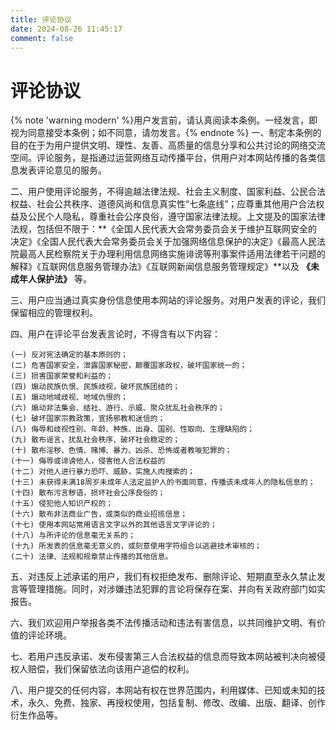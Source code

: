 ```yaml
---
title: 评论协议
date: 2024-08-26 11:45:17
comment: false
---
```


# 评论协议
{% note 'warning modern' %}用户发言前，请认真阅读本条例。一经发言，即视为同意接受本条例；如不同意，请勿发言。{% endnote %}
一、制定本条例的目的在于为用户提供文明、理性、友善、高质量的信息分享和公共讨论的网络交流空间。评论服务，是指通过运营网络互动传播平台，供用户对本网站传播的各类信息发表评论意见的服务。

二、用户使用评论服务，不得逾越法律法规、社会主义制度、国家利益、公民合法权益、社会公共秩序、道德风尚和信息真实性“七条底线”；应尊重其他用户合法权益及公民个人隐私，尊重社会公序良俗，遵守国家法律法规。上文提及的国家法律法规，包括但不限于：**《全国人民代表大会常务委员会关于维护互联网安全的决定》《全国人民代表大会常务委员会关于加强网络信息保护的决定》《最高人民法院最高人民检察院关于办理利用信息网络实施诽谤等刑事案件适用法律若干问题的解释》《互联网信息服务管理办法》《互联网新闻信息服务管理规定》**以及 **《未成年人保护法》** 等。

三、用户应当通过真实身份信息使用本网站的评论服务。对用户发表的评论，我们保留相应的管理权利。

四、用户在评论平台发表言论时，不得含有以下内容：

    (一) 反对宪法确定的基本原则的；
    (二) 危害国家安全，泄露国家秘密，颠覆国家政权，破坏国家统一的；
    (三) 损害国家荣誉和利益的；
    (四) 煽动民族仇恨、民族歧视，破坏民族团结的；
    (五) 煽动地域歧视、地域仇恨的；
    (六) 煽动非法集会、结社、游行、示威、聚众扰乱社会秩序的；
    (七) 破坏国家宗教政策，宣扬邪教和迷信的；
    (八) 侮辱和歧视性别、年龄、种族、出身、国别、性取向、生理缺陷的；
    (九) 散布谣言，扰乱社会秩序、破坏社会稳定的；
    (十) 散布淫秽、色情、赌博、暴力、凶杀、恐怖或者教唆犯罪的；
    (十一) 侮辱或诽谤他人，侵害他人合法权益的
    (十二) 对他人进行暴力恐吓、威胁，实施人肉搜索的；
    (十三) 未获得未满18周岁未成年人法定监护人的书面同意，传播该未成年人的隐私信息的；
    (十四) 散布污言秽语，损坏社会公序良俗的；
    (十五) 侵犯他人知识产权的；
    (十六) 散布非法商业广告，或类似的商业招揽信息；
    (十七) 使用本网站常用语言文字以外的其他语言文字评论的；
    (十八) 与所评论的信息毫无关系的；
    (十九) 所发表的信息毫无意义的，或刻意使用字符组合以逃避技术审核的；
    (二十) 法律、法规和规章禁止传播的其他信息。

五、对违反上述承诺的用户，我们有权拒绝发布、删除评论、短期直至永久禁止发言等管理措施。同时，对涉嫌违法犯罪的言论将保存在案、并向有关政府部门如实报告。

六、我们欢迎用户举报各类不法传播活动和违法有害信息，以共同维护文明、有价值的评论环境。

七、若用户违反承诺、发布侵害第三人合法权益的信息而导致本网站被判决向被侵权人赔偿，我们保留依法向该用户追偿的权利。

八、用户提交的任何内容，本网站有权在世界范围内，利用媒体、已知或未知的技术，永久、免费、独家、再授权使用，包括复制、修改、改编、出版、翻译、创作衍生作品等。